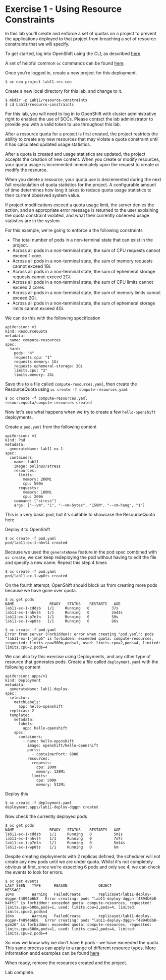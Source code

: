# Exercise 1 - Using Resource Constraints

In this lab you'll create and enforce a set of quotas on a project to prevent the applications deployed to that project from breaching a set of resource constraints that we will specify.

To get started, log into OpenShift using the CLI, as described [here](../Getting-started/log-in-to-openshift.md).

A set of helpful common `oc` commands can be found [here](../Getting-started/oc-commands.md).

Once you're logged in, create a new project for this deployment.

```
$ oc new-project lab11-res-con
```

Create a new local directory for this lab, and change to it.

```
$ mkdir -p Lab11/resource-constraints
$ cd Lab11/resource-constraints
```

For this lab, you will need to log in to OpenShift with cluster administrative right to enabled the use of SCCs. Please contact the lab administrator to provide you with a valid token to use throughout this lab.

After a resource quota for a project is first created, the project restricts the ability to create any new resources that may violate a quota constraint until it has calculated updated usage statistics.

After a quota is created and usage statistics are updated, the project accepts the creation of new content. When you create or modify resources, your quota usage is incremented immediately upon the request to create or modify the resource.

When you delete a resource, your quota use is decremented during the next full recalculation of quota statistics for the project. A configurable amount of time determines how long it takes to reduce quota usage statistics to their current observed system value.

If project modifications exceed a quota usage limit, the server denies the action, and an appropriate error message is returned to the user explaining the quota constraint violated, and what their currently observed usage statistics are in the system.

For this example, we're going to enforce a the following constraints

- The total number of pods in a non-terminal state that can exist in the project.
- Across all pods in a non-terminal state, the sum of CPU requests cannot exceed 1 core.
- Across all pods in a non-terminal state, the sum of memory requests cannot exceed 1Gi.
- Across all pods in a non-terminal state, the sum of ephemeral storage requests cannot exceed 2Gi.
- Across all pods in a non-terminal state, the sum of CPU limits cannot exceed 2 cores.
- Across all pods in a non-terminal state, the sum of memory limits cannot exceed 2Gi.
- Across all pods in a non-terminal state, the sum of ephemeral storage limits cannot exceed 4Gi.
 
 We can do this with the following specification

```
apiVersion: v1
kind: ResourceQuota
metadata:
  name: compute-resources
spec:
  hard:
    pods: "4"
    requests.cpu: "1" 
    requests.memory: 1Gi 
    requests.ephemeral-storage: 2Gi 
    limits.cpu: "2" 
    limits.memory: 2Gi
```

Save this to a file called `compute-resources.yaml`, then create the ResourceQuota using `oc create -f compute-resources.yaml`

```
$ oc create -f compute-resources.yaml
resourcequota/compute-resources created
```

Now let's see what happens when we try to create a few `hello-openshift` deployments. 

Create a `pod.yaml` from the following content

```
apiVersion: v1
kind: Pod
metadata:
  generateName: lab11-ex-1-
spec:
  containers:
  - name: lab11
    image: polinux/stress
    resources:
      limits:
        memory: 200Mi
        cpu: 500m
      requests:
        memory: 100Mi
        cpu: 200m
    command: ["stress"]
    args: ["--vm", "1", "--vm-bytes", "150M", "--vm-hang", "1"]
```

This is a very basic pod, but it's suitable to showcase the ResourceQuota here

Deploy it to OpenShift

```
$ oc create -f pod.yaml
pod/lab11-ex-1-nhvl4 created
```

Because we used the `generateName` feature in the pod spec combined with `oc create`, we can keep redeploying the pod without having to edit the file and specify a new name. Repeat this step 4 times

```
$ oc create -f pod.yaml
pod/lab11-ex-1-wp8ts created
```

On the fourth attempt, OpenShift should block us from creating more pods because we have gone over quota.

```
$ oc get pods
NAME                READY   STATUS    RESTARTS   AGE
lab11-ex-1-cddsb   1/1     Running   0          37s
lab11-ex-1-nhvl4   1/1     Running   0          2m43s
lab11-ex-1-p7nln   1/1     Running   0          50s
lab11-ex-1-wp8ts   1/1     Running   0          96s

$ oc create -f pod.yaml 
Error from server (Forbidden): error when creating "pod.yaml": pods "lab11-ex-1-jmhp5" is forbidden: exceeded quota: compute-resources, requested: limits.cpu=500m,pods=1, used: limits.cpu=2,pods=4, limited: limits.cpu=2,pods=4

```

We can also try this exercise using Deployments, and any other type of resource that generates pods. Create a file called `deployment.yaml` with the following content

```
apiVersion: apps/v1
kind: Deployment
metadata:
  generateName: lab11-deploy-
spec:
  selector:
    matchLabels:
      app: hello-openshift
  replicas: 2
  template:
    metadata:
      labels:
        app: hello-openshift
    spec:
      containers:
        - name: hello-openshift
          image: openshift/hello-openshift
          ports:
            - containerPort: 8080
          resources:
            requests:
              cpu: 200m
              memory: 128Mi
            limits:
              cpu: 500m
              memory: 512Mi
```

Deploy this

```
$ oc create -f deployment.yaml
deployment.apps/lab11-deploy-dqgpn created
```

Now check the currently deployed pods

```
$ oc get pods
NAME                READY   STATUS    RESTARTS   AGE
lab11-ex-1-cddsb    1/1     Running   0          5m1s
lab11-ex-1-nhvl4    1/1     Running   0          7m7s
lab11-ex-1-p7nln    1/1     Running   0          5m14s
lab11-ex-1-wp8ts    1/1     Running   0          6m
```

Despite creating deployments with 2 replicas defined, the scheduler will not create any new pods until we are under quota. Whilst it's not completely obvious at first, since we're expecting 6 pods and only see 4, we can check the events to look for errors.

```
$ oc get events
LAST SEEN   TYPE      REASON              OBJECT                          MESSAGE
104s        Warning   FailedCreate        replicaset/lab11-deploy-dqgpn-f4894b6b8   Error creating: pods "lab11-deploy-dqgpn-f4894b6b8-k4ftl" is forbidden: exceeded quota: compute-resources, requested: limits.cpu=500m,pods=1, used: limits.cpu=2,pods=4, limited: limits.cpu=2,pods=4
104s        Warning   FailedCreate        replicaset/lab11-deploy-dqgpn-f4894b6b8   Error creating: pods "lab11-deploy-dqgpn-f4894b6b8-qzm26" is forbidden: exceeded quota: compute-resources, requested: limits.cpu=500m,pods=1, used: limits.cpu=2,pods=4, limited: limits.cpu=2,pods=4
```

So now we know why we don't have 6 pods - we have exceeded the quota. This same process can apply to a range of different resource types. More information andd examples can be found [here](https://docs.openshift.com/container-platform/4.4/applications/quotas/quotas-setting-per-project.html)

When ready, remove the resources created and the project.

Lab complete.
